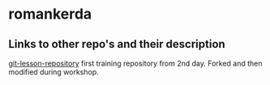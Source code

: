 
# romankerda

## Links to other repo's and their description

[git-lesson-repository](httpshttps://github.com/romankerda/git-lesson-repository.git "1st training repository")
first training repository from 2nd day. Forked and then modified during workshop.


